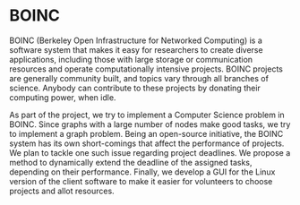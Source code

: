 BOINC
=====

BOINC (Berkeley Open Infrastructure for Networked Computing) is a software system that makes it easy for researchers to create diverse applications, including those with large storage or communication resources and operate computationally intensive projects. BOINC projects are generally community built, and topics vary through all branches of science. Anybody can contribute to these projects by donating their computing power, when idle.

As part of the project, we try to implement a Computer Science problem in BOINC. Since graphs with a large number of nodes make good tasks, we try to implement a graph problem. Being an open-source initiative, the BOINC system has its own short-comings that affect the performance of projects. We plan to tackle one such issue regarding project deadlines. We propose a method to dynamically extend the deadline of the assigned tasks, depending on their performance. Finally, we develop a GUI for the Linux version of the client software to make it easier for volunteers to choose projects and allot resources.
